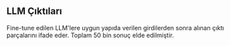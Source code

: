 ## LLM Çıktıları

Fine-tune edilen LLM'lere uygun yapıda verilen girdilerden sonra alınan çıktı parçalarını ifade eder. Toplam 50 bin sonuç elde edilmiştir.